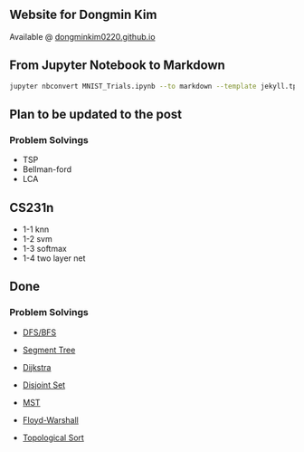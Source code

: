 ## Website for Dongmin Kim

Available @ [dongminkim0220.github.io](https://dongminkim0220.github.io/)



## From Jupyter Notebook to Markdown

```bash
jupyter nbconvert MNIST_Trials.ipynb --to markdown --template jekyll.tpl
```



## Plan to be updated to the post

### Problem Solvings

- TSP
- Bellman-ford
- LCA



## CS231n

- 1-1 knn
- 1-2 svm
- 1-3 softmax
- 1-4 two layer net



## Done

### Problem Solvings

- [DFS/BFS](https://dongminkim0220.github.io/posts/bfs_dfs/)

- [Segment Tree](https://dongminkim0220.github.io/posts/segment_tree/)

- [Dijkstra](https://dongminkim0220.github.io/posts/dijkstra/)

- [Disjoint Set](https://dongminkim0220.github.io/posts/disjoint_set/)

- [MST](https://dongminkim0220.github.io/posts/MST/)

- [Floyd-Warshall](https://dongminkim0220.github.io/posts/floyd_warshall/)

- [Topological Sort](https://dongminkim0220.github.io/posts/topological_sort/)

  